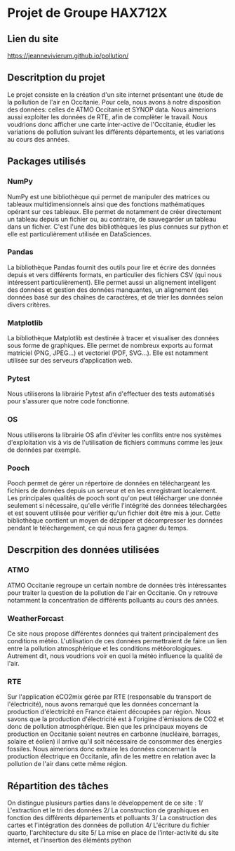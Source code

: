 # Projet de Groupe HAX712X

## Lien du site
https://jeannevivierum.github.io/pollution/

## Descritption du projet
Le projet consiste en la création d'un site internet présentant une étude de la pollution de l'air en Occitanie. Pour cela, nous avons à notre disposition des données: celles de ATMO Occitanie et SYNOP data. Nous aimerions aussi exploiter les données de RTE, afin de complèter le travail.
Nous voudrions donc afficher une carte inter-active de l'Occitanie, étudier les variations de pollution suivant les différents départements, et les variations au cours des années.

## Packages utilisés

### NumPy
NumPy est une bibliothèque qui permet de manipuler des matrices ou tableaux multidimensionnels ainsi que des fonctions mathématiques opérant sur ces tableaux. Elle permet de notamment de créer directement un tableau depuis un fichier ou, au contraire, de sauvegarder un tableau dans un fichier. C'est l'une des bibliothèques les plus connues sur python et elle est particulièrement utilisée en DataSciences.

### Pandas
La bibliothèque Pandas fournit des outils pour lire et écrire des données depuis et vers différents formats, en particulier des fichiers CSV (qui nous intéressent particulièrement). Elle permet aussi un alignement intelligent des données et gestion des données manquantes, un alignement des données basé sur des chaînes de caractères, et de trier les données selon divers critères.

### Matplotlib
La bibliothèque Matplotlib est destinée à tracer et visualiser des données sous forme de graphiques. Elle permet de nombreux exports au format matriciel (PNG, JPEG...) et vectoriel (PDF, SVG...). Elle est notamment utilisée sur des serveurs d’application web.

### Pytest
Nous utiliserons la librairie Pytest afin d'effectuer des tests automatisés pour s'assurer que notre code fonctionne.

### OS
Nous utiliserons la librairie OS afin d'éviter les conflits entre nos systèmes d'exploitation vis à vis de l'utilisation de fichiers communs comme les jeux de données par exemple.

### Pooch
Pooch permet de gérer un répertoire de données en téléchargeant les fichiers de données depuis un serveur et en les enregistrant localement. Les principales qualités de pooch sont qu'on peut télécharger une donnée seulement si nécessaire, qu'elle vérifie l'intégrité des données télechargées et est souvent utilisée pour vérifier qu'un fichier doit être mis à jour. Cette bibliothèque contient un moyen de dézipper et décompresser les données pendant le téléchargement, ce qui nous fera gagner du temps.

## Descrpition des données utilisées

### ATMO 
ATMO Occitanie regroupe un certain nombre de données très intéressantes pour traiter la question de la pollution de l'air en Occitanie. On y retrouve notamment la concentration de différents polluants au cours des années. 

### WeatherForcast
Ce site nous propose différentes données qui traitent principalement des conditions météo. 
L'utilisation de ces données permettraient de faire un lien entre la pollution atmosphérique et les conditions météorologiques. Autrement dit, nous voudrions voir en quoi la météo influence la qualité de l'air.

### RTE 
Sur l'application éCO2mix gérée par RTE (responsable du transport de l'électricité), nous avons remarqué que les données concernant la production d'électricité en France étaient découpées par région. Nous savons que la production d'électricité est à l'origine d'émissions de CO2 et donc de pollution atmosphérique. Bien que les principaux moyens de production en Occitanie soient neutres en carbonne (nucléaire, barrages, solaire et éolien) il arrive qu'il soit nécessaire de consommer des énergies fossiles. Nous aimerions donc extraire les données concernant la production électrique en Occitanie, afin de les mettre en relation avec la pollution de l'air dans cette même région.

## Répartition des tâches
On distingue plusieurs parties dans le développement de ce site :
    1/ L'extraction et le tri des données
    2/ La construction de graphiques en fonction des différents départements et polluants
    3/ La construction des cartes et l'intégration des données de pollution
    4/ L'écriture du fichier quarto, l'architecture du site
    5/ La mise en place de l'inter-activité du site internet, et l'insertion des éléménts python



